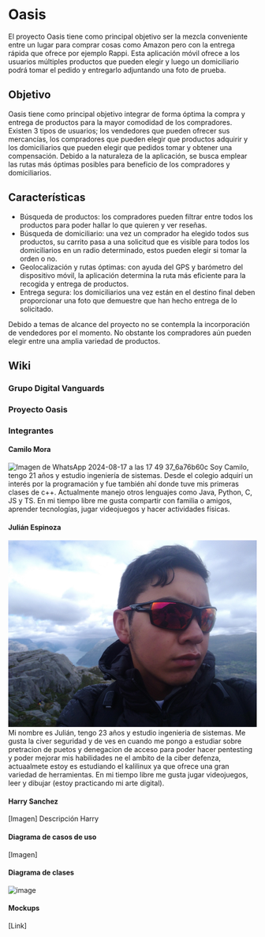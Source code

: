 
# Oasis

El proyecto Oasis tiene como principal objetivo ser la mezcla conveniente entre un lugar para comprar cosas como Amazon pero con la entrega rápida que ofrece por ejemplo Rappi. Esta aplicación móvil ofrece a los usuarios múltiples productos que pueden elegir y luego un domiciliario podrá tomar el pedido y entregarlo adjuntando una foto de prueba.




## Objetivo
Oasis tiene como principal objetivo integrar de forma óptima la compra y entrega de productos para la mayor comodidad de los compradores. Existen 3 tipos de usuarios; los vendedores que pueden ofrecer sus mercancías, los compradores que pueden elegir que productos adquirir y los domiciliarios que pueden elegir que pedidos tomar y obtener una compensación. Debido a la naturaleza de la aplicación, se busca emplear las rutas más óptimas posibles para beneficio de los compradores y domiciliarios.
## Características

- Búsqueda de productos: los compradores pueden filtrar entre todos los productos para poder hallar lo que quieren y ver reseñas.
- Búsqueda de domiciliario: una vez un comprador ha elegido todos sus productos, su carrito pasa a una solicitud que es visible para todos los domiciliarios en un radio determinado, estos pueden elegir si tomar la orden o no.
- Geolocalización y rutas óptimas: con ayuda del GPS y barómetro del dispositivo móvil, la aplicación determina la ruta más eficiente para la recogida y entrega de productos.
- Entrega segura: los domiciliarios una vez están en el destino final deben proporcionar una foto que demuestre que han hecho entrega de lo solicitado.

Debido a temas de alcance del proyecto no se contempla la incorporación de vendedores por el momento. No obstante los compradores aún pueden elegir entre una amplia variedad de productos.
## Wiki

### Grupo Digital Vanguards
### Proyecto Oasis

### Integrantes

#### Camilo Mora
![Imagen de WhatsApp 2024-08-17 a las 17 49 37_6a76b60c](https://github.com/user-attachments/assets/1e3c70b7-6bdb-49f3-9510-8f02b4150d49)
Soy Camilo, tengo 21 años y estudio ingeniería de sistemas. Desde el colegio adquirí un interés por la programación y fue también ahí donde tuve mis primeras clases de c++. Actualmente manejo otros lenguajes como Java, Python, C, JS y TS. En mi tiempo libre me gusta compartir con familia o amigos, aprender tecnologías, jugar videojuegos y hacer actividades físicas.

#### Julián Espinoza
![Image](https://github.com/Julian150301/imagen/blob/main/IMG_20190702_062151.jpg)
Mi nombre es Julián, tengo 23 años y estudio ingenieria de sistemas. Me gusta la civer seguridad y de ves en cuando me pongo a estudiar sobre pretracion de puetos y denegacion de acceso para poder hacer pentesting y poder mejorar mis habilidades ne el ambito de la ciber defenza, actuaalmete estoy es estudiando el kalilinux ya que ofrece una gran variedad de herramientas. En mi tiempo libre me gusta jugar videojuegos, leer y dibujar (estoy practicando mi arte digital).

#### Harry Sanchez
[Imagen]
Descripción Harry

#### Diagrama de casos de uso
[Imagen]
#### Diagrama de clases
![image](https://github.com/user-attachments/assets/bad59b9d-4b9c-425b-a13d-61001aa59db9)
#### Mockups
[Link]
